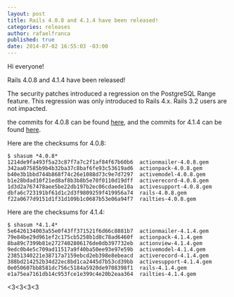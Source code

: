 ```yaml
---
layout: post
title: Rails 4.0.8 and 4.1.4 have been released!
categories: releases
author: rafaelfranca
published: true
date: 2014-07-02 16:55:03 -03:00
---
```


Hi everyone!

Rails 4.0.8 and 4.1.4 have been released!

The security patches introduced a regression on the PostgreSQL Range feature.
This regression was only introduced to Rails 4.x. Rails 3.2 users are not impacted.

the commits for 4.0.8 can be found [here](https://github.com/rails/rails/compare/v4.0.7...v4.0.8),
and the commits for 4.1.4 can be found [here](https://github.com/rails/rails/compare/v4.1.3...v4.1.4).

Here are the checksums for 4.0.8:

```
$ shasum *4.0.8*
1214de9fa493f5a23c87f7a7c2f1af84f67b60b6  actionmailer-4.0.8.gem
342aa07585b9b4b32ba37c8baf6fe93c53619ad6  actionpack-4.0.8.gem
b40e3b1bbd744b868f74c26e1088d73c9e7d7297  activemodel-4.0.8.gem
b1e28bdad10f21ed8af8b3b8b5e70f0110d19dff  activerecord-4.0.8.gem
1d3d2a767478aee5be22db197b2ec06cdaede10a  activesupport-4.0.8.gem
dbfa6c723191bf61d1c2d3f9809259f419956a74  rails-4.0.8.gem
f22a0677d9151d1f31d109b1c0687b53e06a94f7  railties-4.0.8.gem
```

Here are the checksums for 4.1.4:

```
$ shasum *4.1.4*
5e6426134003a55e0f43ff371521f6d66c8881b7  actionmailer-4.1.4.gem
79e84be29d961ef2c175cb5258b1d8c78ad6460f  actionpack-4.1.4.gem
8ba89c7399b81e2727402806176de0db397732eb  actionview-4.1.4.gem
9edc0b4e5c709ad11517a9f40ba50ee93e97e59b  activemodel-4.1.4.gem
23851340221e38717a7159ebcd2eb398e8ebeacd  activerecord-4.1.4.gem
388bd214252b34d22ec8bd1ca2445d7b53cd39bb  activesupport-4.1.4.gem
0e050607bb8581dc756c5184a5920de9708398f1  rails-4.1.4.gem
e1a75ea7161db14c953fce1e399c4e20b2eaa364  railties-4.1.4.gem
```

<3<3<3<3
